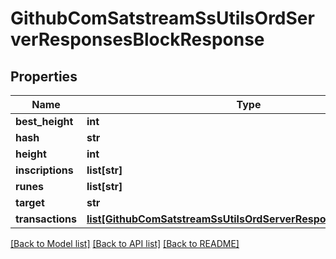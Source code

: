 # GithubComSatstreamSsUtilsOrdServerResponsesBlockResponse

## Properties
Name | Type | Description | Notes
------------ | ------------- | ------------- | -------------
**best_height** | **int** |  | [optional] 
**hash** | **str** |  | [optional] 
**height** | **int** |  | [optional] 
**inscriptions** | **list[str]** |  | [optional] 
**runes** | **list[str]** |  | [optional] 
**target** | **str** |  | [optional] 
**transactions** | [**list[GithubComSatstreamSsUtilsOrdServerResponsesTransaction]**](GithubComSatstreamSsUtilsOrdServerResponsesTransaction.md) |  | [optional] 

[[Back to Model list]](../README.md#documentation-for-models) [[Back to API list]](../README.md#documentation-for-api-endpoints) [[Back to README]](../README.md)

